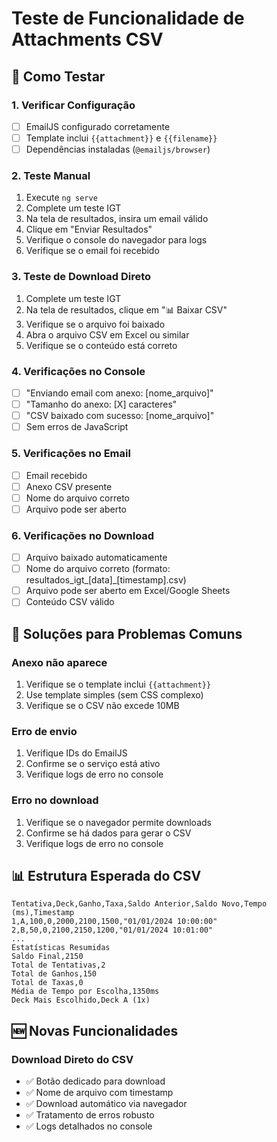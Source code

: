 # Teste de Funcionalidade de Attachments CSV

## 🧪 Como Testar

### 1. Verificar Configuração
- [ ] EmailJS configurado corretamente
- [ ] Template inclui `{{attachment}}` e `{{filename}}`
- [ ] Dependências instaladas (`@emailjs/browser`)

### 2. Teste Manual
1. Execute `ng serve`
2. Complete um teste IGT
3. Na tela de resultados, insira um email válido
4. Clique em "Enviar Resultados"
5. Verifique o console do navegador para logs
6. Verifique se o email foi recebido

### 3. Teste de Download Direto
1. Complete um teste IGT
2. Na tela de resultados, clique em "📊 Baixar CSV"
3. Verifique se o arquivo foi baixado
4. Abra o arquivo CSV em Excel ou similar
5. Verifique se o conteúdo está correto

### 4. Verificações no Console
- [ ] "Enviando email com anexo: [nome_arquivo]"
- [ ] "Tamanho do anexo: [X] caracteres"
- [ ] "CSV baixado com sucesso: [nome_arquivo]"
- [ ] Sem erros de JavaScript

### 5. Verificações no Email
- [ ] Email recebido
- [ ] Anexo CSV presente
- [ ] Nome do arquivo correto
- [ ] Arquivo pode ser aberto

### 6. Verificações no Download
- [ ] Arquivo baixado automaticamente
- [ ] Nome do arquivo correto (formato: resultados_igt_[data]_[timestamp].csv)
- [ ] Arquivo pode ser aberto em Excel/Google Sheets
- [ ] Conteúdo CSV válido

## 🔧 Soluções para Problemas Comuns

### Anexo não aparece
1. Verifique se o template inclui `{{attachment}}`
2. Use template simples (sem CSS complexo)
3. Verifique se o CSV não excede 10MB

### Erro de envio
1. Verifique IDs do EmailJS
2. Confirme se o serviço está ativo
3. Verifique logs de erro no console

### Erro no download
1. Verifique se o navegador permite downloads
2. Confirme se há dados para gerar o CSV
3. Verifique logs de erro no console

## 📊 Estrutura Esperada do CSV

```
Tentativa,Deck,Ganho,Taxa,Saldo Anterior,Saldo Novo,Tempo (ms),Timestamp
1,A,100,0,2000,2100,1500,"01/01/2024 10:00:00"
2,B,50,0,2100,2150,1200,"01/01/2024 10:01:00"
...
Estatísticas Resumidas
Saldo Final,2150
Total de Tentativas,2
Total de Ganhos,150
Total de Taxas,0
Média de Tempo por Escolha,1350ms
Deck Mais Escolhido,Deck A (1x)
```

## 🆕 Novas Funcionalidades

### Download Direto do CSV
- ✅ Botão dedicado para download
- ✅ Nome de arquivo com timestamp
- ✅ Download automático via navegador
- ✅ Tratamento de erros robusto
- ✅ Logs detalhados no console

